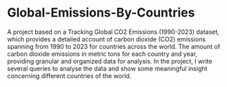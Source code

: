# Global-Emissions-By-Countries
A project based on a Tracking Global CO2 Emissions (1990-2023) dataset, which provides a detailed account of carbon dioxide (CO2) emissions spanning from 1990 to 2023 for countries across the world. The amount of carbon dioxide emissions in metric tons for each country and year, providing granular and organized data for analysis.
In the project, I write several queries to analyse the data and show some meaningful insight concerning different countries of the world.
